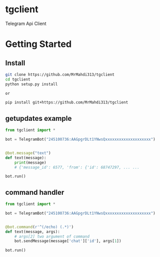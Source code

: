 # tgclient

Telegram Api Client


# Getting Started


## Install
```sh
git clone https://github.com/MrMahdi313/tgclient
cd tgclient 
python setup.py install

or 

pip install git+https://github.com/MrMahdi313/tgclient
```


## getupdates example

```python
from tgclient import *

bot = TelegramBot("245100736:AAGpgrDLt1YNwsQxxxxxxxxxxxxxxxxxxxx")


@bot.message("text")
def text(message):
    print(message)
    # {'message_id': 6577, 'from': {'id': 68747297, ... ...

bot.run()

```

## command handler

```python
from tgclient import *

bot = TelegramBot("245100736:AAGpgrDLt1YNwsQxxxxxxxxxxxxxxxxxxxx")


@bot.command(r'^(/echo) (.*)')
def text(message, args):
    # args[2] two argument of command
    bot.sendMessage(message['chat']['id'], args[1])

bot.run()


